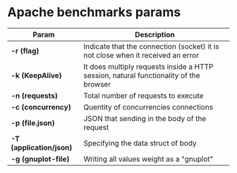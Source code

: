 # Apache benchmarks params

|Param                        |Description                                                                            |
|-----------------------------|---------------------------------------------------------------------------------------|
|**-r (flag)**                |Indicate that the connection (socket) it is not close when it received an error        |
|**-k (KeepAlive)**           |It does multiply requests inside a HTTP session, natural functionality of the browser  |
|**-n (requests)**            |Total number of requests to execute                                                    |
|**-c (concurrency)**         |Quentity of concurrencies connections                                                  |
|**-p (file.json)**           |JSON that sending in the body of the request                                           |
|**-T (application/json)**    |Specifying the data struct of body                                                     |
|**-g (gnuplot-file)**        |Writing all values weight as a "gnuplot"                                               |